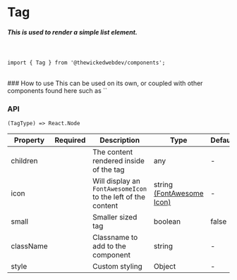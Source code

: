# Tag
##### This is used to render a simple list element.
<br/>

```
import { Tag } from '@thewickedwebdev/components';
```

<br/>
### How to use
This can be used on its own, or coupled with other components found here such as  `<List><Tag/></List>`

### API

<pre><code>(TagType) => React.Node</code></pre>

<table>
  <thead>
    <tr>
      <th>Property</th>
      <th>Required</th>
      <th>Description</th>
      <th>Type</th>
      <th>Default</th>
    </tr>
  </thead>

  <tbody>
    <tr>
      <td>children</td>
      <td></td>
      <td>The content rendered inside of the tag</td>
      <td>any</td>
      <td>-</td>
    </tr>
    <tr>
      <td>icon</td>
      <td></td>
      <td>Will display an <code>FontAwesomeIcon</code> to the left of the content</td>
      <td>string
        <a href="https://fontawesome.com/icons" target="_blank">
          (FontAwesome Icon)
        </a>
      </td>
      <td>-</td>
    </tr>
    <tr>
      <td>small</td>
      <td></td>
      <td>Smaller sized tag</td>
      <td>boolean</td>
      <td>false</td>
    </tr>
    <tr>
      <td>className</td>
      <td></td>
      <td>Classname to add to the component</td>
      <td>string</td>
      <td>-</td>
    </tr>
    <tr>
      <td>style</td>
      <td></td>
      <td>Custom styling</td>
      <td>Object</td>
      <td>-</td>
    </tr>
  </tbody>
</table>
